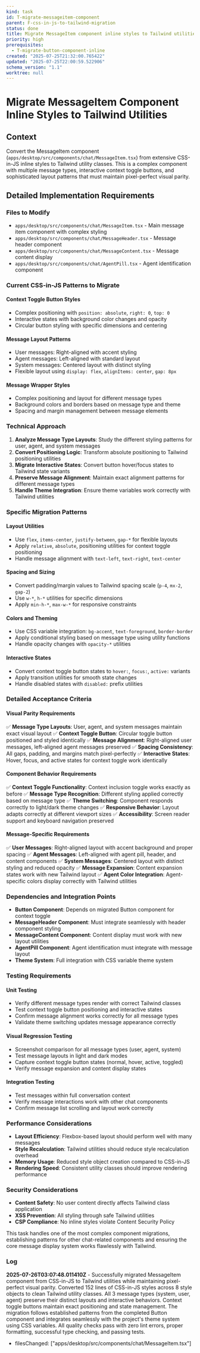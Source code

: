 ```yaml
---
kind: task
id: T-migrate-messageitem-component
parent: F-css-in-js-to-tailwind-migration
status: done
title: Migrate MessageItem component inline styles to Tailwind utilities
priority: high
prerequisites:
  - T-migrate-button-component-inline
created: "2025-07-25T21:32:00.765422"
updated: "2025-07-25T22:00:59.522906"
schema_version: "1.1"
worktree: null
---
```


# Migrate MessageItem Component Inline Styles to Tailwind Utilities

## Context

Convert the MessageItem component (`apps/desktop/src/components/chat/MessageItem.tsx`) from extensive CSS-in-JS inline styles to Tailwind utility classes. This is a complex component with multiple message types, interactive context toggle buttons, and sophisticated layout patterns that must maintain pixel-perfect visual parity.

## Detailed Implementation Requirements

### Files to Modify

- `apps/desktop/src/components/chat/MessageItem.tsx` - Main message item component with complex styling
- `apps/desktop/src/components/chat/MessageHeader.tsx` - Message header component
- `apps/desktop/src/components/chat/MessageContent.tsx` - Message content display
- `apps/desktop/src/components/chat/AgentPill.tsx` - Agent identification component

### Current CSS-in-JS Patterns to Migrate

#### Context Toggle Button Styles

- Complex positioning with `position: absolute`, `right: 0`, `top: 0`
- Interactive states with background color changes and opacity
- Circular button styling with specific dimensions and centering

#### Message Layout Patterns

- User messages: Right-aligned with accent styling
- Agent messages: Left-aligned with standard layout
- System messages: Centered layout with distinct styling
- Flexible layout using `display: flex`, `alignItems: center`, `gap: 8px`

#### Message Wrapper Styles

- Complex positioning and layout for different message types
- Background colors and borders based on message type and theme
- Spacing and margin management between message elements

### Technical Approach

1. **Analyze Message Type Layouts**: Study the different styling patterns for user, agent, and system messages
2. **Convert Positioning Logic**: Transform absolute positioning to Tailwind positioning utilities
3. **Migrate Interactive States**: Convert button hover/focus states to Tailwind state variants
4. **Preserve Message Alignment**: Maintain exact alignment patterns for different message types
5. **Handle Theme Integration**: Ensure theme variables work correctly with Tailwind utilities

### Specific Migration Patterns

#### Layout Utilities

- Use `flex`, `items-center`, `justify-between`, `gap-*` for flexible layouts
- Apply `relative`, `absolute`, positioning utilities for context toggle positioning
- Handle message alignment with `text-left`, `text-right`, `text-center`

#### Spacing and Sizing

- Convert padding/margin values to Tailwind spacing scale (`p-4`, `mx-2`, `gap-2`)
- Use `w-*`, `h-*` utilities for specific dimensions
- Apply `min-h-*`, `max-w-*` for responsive constraints

#### Colors and Theming

- Use CSS variable integration: `bg-accent`, `text-foreground`, `border-border`
- Apply conditional styling based on message type using utility functions
- Handle opacity changes with `opacity-*` utilities

#### Interactive States

- Convert context toggle button states to `hover:`, `focus:`, `active:` variants
- Apply transition utilities for smooth state changes
- Handle disabled states with `disabled:` prefix utilities

### Detailed Acceptance Criteria

#### Visual Parity Requirements

✅ **Message Type Layouts**: User, agent, and system messages maintain exact visual layout
✅ **Context Toggle Button**: Circular toggle button positioned and styled identically
✅ **Message Alignment**: Right-aligned user messages, left-aligned agent messages preserved
✅ **Spacing Consistency**: All gaps, padding, and margins match pixel-perfectly
✅ **Interactive States**: Hover, focus, and active states for context toggle work identically

#### Component Behavior Requirements

✅ **Context Toggle Functionality**: Context inclusion toggle works exactly as before
✅ **Message Type Recognition**: Different styling applied correctly based on message type
✅ **Theme Switching**: Component responds correctly to light/dark theme changes
✅ **Responsive Behavior**: Layout adapts correctly at different viewport sizes
✅ **Accessibility**: Screen reader support and keyboard navigation preserved

#### Message-Specific Requirements

✅ **User Messages**: Right-aligned layout with accent background and proper spacing
✅ **Agent Messages**: Left-aligned with agent pill, header, and content components
✅ **System Messages**: Centered layout with distinct styling and reduced opacity
✅ **Message Expansion**: Content expansion states work with new Tailwind layout
✅ **Agent Color Integration**: Agent-specific colors display correctly with Tailwind utilities

### Dependencies and Integration Points

- **Button Component**: Depends on migrated Button component for context toggle
- **MessageHeader Component**: Must integrate seamlessly with header component styling
- **MessageContent Component**: Content display must work with new layout utilities
- **AgentPill Component**: Agent identification must integrate with message layout
- **Theme System**: Full integration with CSS variable theme system

### Testing Requirements

#### Unit Testing

- Verify different message types render with correct Tailwind classes
- Test context toggle button positioning and interactive states
- Confirm message alignment works correctly for all message types
- Validate theme switching updates message appearance correctly

#### Visual Regression Testing

- Screenshot comparison for all message types (user, agent, system)
- Test message layouts in light and dark modes
- Capture context toggle button states (normal, hover, active, toggled)
- Verify message expansion and content display states

#### Integration Testing

- Test messages within full conversation context
- Verify message interactions work with other chat components
- Confirm message list scrolling and layout work correctly

### Performance Considerations

- **Layout Efficiency**: Flexbox-based layout should perform well with many messages
- **Style Recalculation**: Tailwind utilities should reduce style recalculation overhead
- **Memory Usage**: Reduced style object creation compared to CSS-in-JS
- **Rendering Speed**: Consistent utility classes should improve rendering performance

### Security Considerations

- **Content Safety**: No user content directly affects Tailwind class application
- **XSS Prevention**: All styling through safe Tailwind utilities
- **CSP Compliance**: No inline styles violate Content Security Policy

This task handles one of the most complex component migrations, establishing patterns for other chat-related components and ensuring the core message display system works flawlessly with Tailwind.

### Log

**2025-07-26T03:07:48.011410Z** - Successfully migrated MessageItem component from CSS-in-JS to Tailwind utilities while maintaining pixel-perfect visual parity. Converted 152 lines of CSS-in-JS styles across 8 style objects to clean Tailwind utility classes. All 3 message types (system, user, agent) preserve their distinct layouts and interactive behaviors. Context toggle buttons maintain exact positioning and state management. The migration follows established patterns from the completed Button component and integrates seamlessly with the project's theme system using CSS variables. All quality checks pass with zero lint errors, proper formatting, successful type checking, and passing tests.

- filesChanged: ["apps/desktop/src/components/chat/MessageItem.tsx"]

